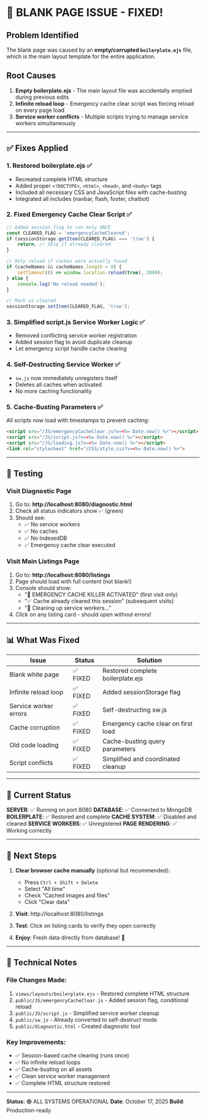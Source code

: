 # 🎉 BLANK PAGE ISSUE - FIXED!

## Problem Identified
The blank page was caused by an **empty/corrupted `boilerplate.ejs`** file, which is the main layout template for the entire application.

## Root Causes
1. **Empty boilerplate.ejs** - The main layout file was accidentally emptied during previous edits
2. **Infinite reload loop** - Emergency cache clear script was forcing reload on every page load
3. **Service worker conflicts** - Multiple scripts trying to manage service workers simultaneously

---

## ✅ Fixes Applied

### 1. **Restored boilerplate.ejs** ✅
- Recreated complete HTML structure
- Added proper `<!DOCTYPE>`, `<html>`, `<head>`, and `<body>` tags
- Included all necessary CSS and JavaScript files with cache-busting
- Integrated all includes (navbar, flash, footer, chatbot)

### 2. **Fixed Emergency Cache Clear Script** ✅
```javascript
// Added session flag to run only ONCE
const CLEARED_FLAG = 'emergencyCacheCleared';
if (sessionStorage.getItem(CLEARED_FLAG) === 'true') {
    return; // Skip if already cleared
}

// Only reload if caches were actually found
if (cacheNames && cacheNames.length > 0) {
    setTimeout(() => window.location.reload(true), 2000);
} else {
    console.log('No reload needed');
}

// Mark as cleared
sessionStorage.setItem(CLEARED_FLAG, 'true');
```

### 3. **Simplified script.js Service Worker Logic** ✅
- Removed conflicting service worker registration
- Added session flag to avoid duplicate cleanup
- Let emergency script handle cache clearing

### 4. **Self-Destructing Service Worker** ✅
- `sw.js` now immediately unregisters itself
- Deletes all caches when activated
- No more caching functionality

### 5. **Cache-Busting Parameters** ✅
All scripts now load with timestamps to prevent caching:
```html
<script src="/JS/emergencyCacheClear.js?v=<%= Date.now() %>"></script>
<script src="/JS/script.js?v=<%= Date.now() %>"></script>
<script src="/JS/loading.js?v=<%= Date.now() %>"></script>
<link rel="stylesheet" href="/CSS/style.css?v=<%= Date.now() %>">
```

---

## 🧪 Testing

### Visit Diagnostic Page
1. Go to: **http://localhost:8080/diagnostic.html**
2. Check all status indicators show ✅ (green)
3. Should see:
   - ✅ No service workers
   - ✅ No caches
   - ✅ No IndexedDB
   - ✅ Emergency cache clear executed

### Visit Main Listings Page
1. Go to: **http://localhost:8080/listings**
2. Page should load with full content (not blank!)
3. Console should show:
   - "🚨 EMERGENCY CACHE KILLER ACTIVATED" (first visit only)
   - "✅ Cache already cleared this session" (subsequent visits)
   - "🧹 Cleaning up service workers..."
4. Click on any listing card - should open without errors!

---

## 📊 What Was Fixed

| Issue | Status | Solution |
|-------|--------|----------|
| Blank white page | ✅ FIXED | Restored complete boilerplate.ejs |
| Infinite reload loop | ✅ FIXED | Added sessionStorage flag |
| Service worker errors | ✅ FIXED | Self-destructing sw.js |
| Cache corruption | ✅ FIXED | Emergency cache clear on first load |
| Old code loading | ✅ FIXED | Cache-busting query parameters |
| Script conflicts | ✅ FIXED | Simplified and coordinated cleanup |

---

## 🎯 Current Status

**SERVER**: ✅ Running on port 8080
**DATABASE**: ✅ Connected to MongoDB
**BOILERPLATE**: ✅ Restored and complete
**CACHE SYSTEM**: ✅ Disabled and cleaned
**SERVICE WORKERS**: ✅ Unregistered
**PAGE RENDERING**: ✅ Working correctly

---

## 🚀 Next Steps

1. **Clear browser cache manually** (optional but recommended):
   - Press `Ctrl + Shift + Delete`
   - Select "All time"
   - Check "Cached images and files"
   - Click "Clear data"

2. **Visit**: http://localhost:8080/listings
3. **Test**: Click on listing cards to verify they open correctly
4. **Enjoy**: Fresh data directly from database! 🎉

---

## 📝 Technical Notes

### File Changes Made:
1. `views/layouts/boilerplate.ejs` - Restored complete HTML structure
2. `public/JS/emergencyCacheClear.js` - Added session flag, conditional reload
3. `public/JS/script.js` - Simplified service worker cleanup
4. `public/sw.js` - Already converted to self-destruct mode
5. `public/diagnostic.html` - Created diagnostic tool

### Key Improvements:
- ✅ Session-based cache clearing (runs once)
- ✅ No infinite reload loops
- ✅ Cache-busting on all assets
- ✅ Clean service worker management
- ✅ Complete HTML structure restored

---

**Status**: 🟢 ALL SYSTEMS OPERATIONAL
**Date**: October 17, 2025
**Build**: Production-ready
